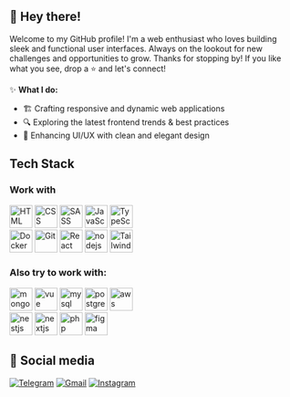 ## 👋 Hey there!
Welcome to my GitHub profile! I'm a web enthusiast who loves building sleek and functional user interfaces. Always on the lookout for new challenges and opportunities to grow.
Thanks for stopping by! If you like what you see, drop a ⭐ and let's connect!

✨ **What I do:**
- 🏗️ Crafting responsive and dynamic web applications
- 🔍 Exploring the latest frontend trends & best practices
- 🎨 Enhancing UI/UX with clean and elegant design

## Tech Stack
### Work with
<p align="left">
  <img src="https://skillicons.dev/icons?i=html" alt="HTML" width="40px" />
  <img src="https://skillicons.dev/icons?i=css" alt="CSS" width="40px" />
  <img src="https://skillicons.dev/icons?i=sass" alt="SASS" width="40px" />
  <img src="https://skillicons.dev/icons?i=js" alt="JavaScript" width="40px" />
  <img src="https://skillicons.dev/icons?i=ts" alt="TypeScript" width="40px" />
  <br>
  <img src="https://skillicons.dev/icons?i=docker" alt="Docker" width="40px" />
  <img src="https://skillicons.dev/icons?i=git" alt="Git" width="40px" />
  <img src="https://skillicons.dev/icons?i=react" alt="React" width="40px" />
  <img src="https://skillicons.dev/icons?i=nodejs" alt="nodejs" width="40px" />
  <img src="https://skillicons.dev/icons?i=tailwind" alt="Tailwind CSS" width="40px" />
</p>

### Also try to work with:
<p align="left">
  <img src="https://skillicons.dev/icons?i=mongodb" alt="mongodb" width="40px" />
  <img src="https://skillicons.dev/icons?i=vue" alt="vue" width="40px" />
  <img src="https://skillicons.dev/icons?i=mysql" alt="mysql" width="40px" />
  <img src="https://skillicons.dev/icons?i=postgresql" alt="postgresql" width="40px" />
  <img src="https://skillicons.dev/icons?i=aws" alt="aws" width="40px" />
  <br>
  <img src="https://skillicons.dev/icons?i=nestjs" alt="nestjs" width="40px" />
  <img src="https://skillicons.dev/icons?i=nextjs" alt="nextjs" width="40px" />
  <img src="https://skillicons.dev/icons?i=php" alt="php" width="40px" />
  <img src="https://skillicons.dev/icons?i=figma" alt="figma" width="40px" />
</p>

## 📲 Social media
<p align="left">
  <a href="https://t.me/kd_dvgl" target="_blank"><img src="https://img.shields.io/badge/Telegram-26A5E4?style=for-the-badge&logo=telegram&logoColor=white" alt="Telegram" /></a>
  <a href="mailto:kd.dvgl@gmail.com" target="_blank"><img src="https://img.shields.io/badge/Gmail-D14836?style=for-the-badge&logo=gmail&logoColor=white" alt="Gmail" /></a>
  <a href="https://instagram.com/kd.dvgl" target="_blank"><img src="https://img.shields.io/badge/Instagram-E4405F?style=for-the-badge&logo=instagram&logoColor=white" alt="Instagram" /></a>
</p>
